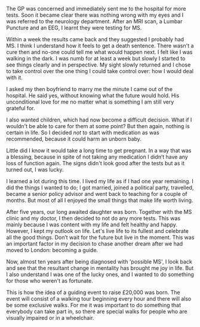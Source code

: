 The GP was concerned and immediately sent me to the hospital for more
tests. Soon it became clear there was nothing wrong with my eyes and I was
referred to the neurology department. After an MRI scan, a Lumbar Puncture
and an EEG, I learnt they were testing for MS.

Within a week the results came back and they suggested I probably had MS.
I think I understand how it feels to get a death sentence. There wasn't a
cure then and no-one could tell me what would happen next. I felt like I
was walking in the dark. I was numb for at least a week but slowly I
started to see things clearly and in perspective. My sight slowly returned
and I chose to take control over the one thing I could take control over:
how I would deal with it.

I asked my then boyfriend to marry me the minute I came out of the
hospital. He said yes, without knowing what the future would hold. His
unconditional love for me no matter what is something I am still very
grateful for.

I also wanted children, which had now become a difficult decision. What if
I wouldn't be able to care for them at some point? But then again, nothing
is certain in life. So I decided *not* to start with medication as was
recommended, because it could harm an unborn baby.

Little did I know it would take a long time to get pregnant. In a way that
was a blessing, because in spite of not taking any medication I didn’t have
any loss of function again. The signs didn't look good after the tests but
as it turned out, I was lucky.

I learned a lot during this time. I lived my life as if I had one year
remaining. I did the things I wanted to do; I got married, joined a
political party, travelled, became a senior policy advisor and went back to
teaching for a couple of months. But most of all I enjoyed the small
things that make life worth living.

After five years, our long awaited daughter was born. Together with the MS
clinic and my doctor, I then decided to not do any more tests. This was
mainly because I was content with my life and felt healthy and happy.
However, I kept my outlook on life. Let's live life to its fullest and
celebrate all the good things. Don’t wait for the future but live in the
moment. This was an important factor in my decision to chase another dream
after we had moved to London: becoming a guide.

Now, almost ten years after being diagnosed with 'possible MS', I look back
and see that the resultant change in mentality has brought me joy in life.
But I also understand I was one of the lucky ones, and I wanted to do
something for those who weren't as fortunate.

This is how the idea of a guiding event to raise £20,000 was born. The
event will consist of a walking tour beginning every hour and there will
also be some exclusive walks. For me it was important to do something that
everybody can take part in, so there are special walks for people who are
visually impaired or in a wheelchair.
